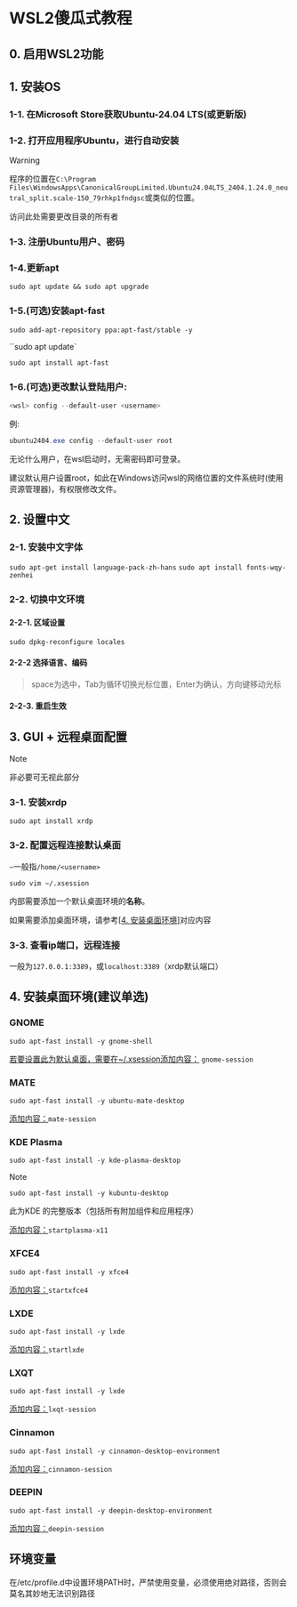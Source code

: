 # WSL2傻瓜式教程

## 0. 启用WSL2功能

## 1. 安装OS

### 1-1. 在Microsoft Store获取Ubuntu-24.04 LTS(或更新版)

### 1-2. 打开应用程序Ubuntu，进行自动安装

> [!WARNING]
>
> 程序的位置在`C:\Program Files\WindowsApps\CanonicalGroupLimited.Ubuntu24.04LTS_2404.1.24.0_neutral_split.scale-150_79rhkp1fndgsc`或类似的位置。
>
> 访问此处需要更改目录的所有者



### 1-3. 注册Ubuntu用户、密码



### 1-4.更新apt

`sudo apt update && sudo apt upgrade`

### 1-5.(可选)安装apt-fast

`sudo add-apt-repository ppa:apt-fast/stable -y`

``sudo apt update`

`sudo apt install apt-fast`

### 1-6.(可选)更改默认登陆用户:

```powershell
<wsl> config --default-user <username>
```

例:

```powershell
ubuntu2404.exe config --default-user root
```

无论什么用户，在wsl启动时，无需密码即可登录。

建议默认用户设置root，如此在Windows访问wsl的网络位置的文件系统时(使用资源管理器)，有权限修改文件。

## 2. 设置中文

### 2-1. 安装中文字体

`sudo apt-get install language-pack-zh-hans`
`sudo apt install fonts-wqy-zenhei`

### 2-2. 切换中文环境

#### 2-2-1. 区域设置

   `sudo dpkg-reconfigure locales`

#### 2-2-2 选择语言、编码

   > space为选中，Tab为循环切换光标位置，Enter为确认，方向键移动光标

#### 2-2-3. 重启生效

## 3. GUI + 远程桌面配置

> [!NOTE]
> 非必要可无视此部分

### 3-1. 安装xrdp

`sudo apt install xrdp`

### 3-2. 配置远程连接默认桌面

`~`一般指`/home/<username>`

`sudo vim ~/.xsession`

内部需要添加一个默认桌面环境的**名称**。

<a id="setDesktop"></a>

如果需要添加桌面环境，请参考[[4. 安装桌面环境](#DesktopOption)]对应内容

### 3-3. 查看ip端口，远程连接

一般为`127.0.0.1:3389`，或`localhost:3389`（xrdp默认端口）

<a id="DesktopOption"></a>

## 4. 安装桌面环境(建议单选)

### GNOME

`sudo apt-fast install -y gnome-shell`

[若要设置此为默认桌面，需要在~/.xsession添加内容：](#setDesktop) `gnome-session`

### MATE

  `sudo apt-fast install -y ubuntu-mate-desktop`

[添加内容：](#setDesktop)`mate-session`

### KDE Plasma

`sudo apt-fast install -y kde-plasma-desktop`

> [!NOTE]
>
> `sudo apt-fast install -y kubuntu-desktop`
>
> 此为KDE 的完整版本（包括所有附加组件和应用程序）

[添加内容：](#setDesktop)`startplasma-x11`

### XFCE4

 `sudo apt-fast install -y xfce4`

[添加内容：](#setDesktop)`startxfce4`

### LXDE

`sudo apt-fast install -y lxde`

[添加内容：](#setDesktop)`startlxde`

### LXQT

`sudo apt-fast install -y lxde`

[添加内容：](#setDesktop)`lxqt-session`

### Cinnamon

`sudo apt-fast install -y cinnamon-desktop-environment`

[添加内容：](#setDesktop)`cinnamon-session`

### DEEPIN

`sudo apt-fast install -y deepin-desktop-environment`

[添加内容：](#setDesktop)`deepin-session`

## 环境变量

在/etc/profile.d中设置环境PATH时，严禁使用变量，必须使用绝对路径，否则会莫名其妙地无法识别路径
